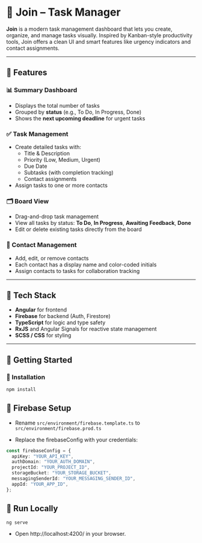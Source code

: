 # 🧩 Join – Task Manager

**Join** is a modern task management dashboard that lets you create, organize, and manage tasks visually. Inspired by Kanban-style productivity tools, Join offers a clean UI and smart features like urgency indicators and contact assignments.

---

## 🚀 Features

### 📊 Summary Dashboard

- Displays the total number of tasks
- Grouped by **status** (e.g., To Do, In Progress, Done)
- Shows the **next upcoming deadline** for urgent tasks

### ✅ Task Management

- Create detailed tasks with:
  - Title & Description
  - Priority (Low, Medium, Urgent)
  - Due Date
  - Subtasks (with completion tracking)
  - Contact assignments
- Assign tasks to one or more contacts

### 🗂️ Board View

- Drag-and-drop task management
- View all tasks by status: **To Do**, **In Progress**, **Awaiting Feedback**, **Done**
- Edit or delete existing tasks directly from the board

### 👥 Contact Management

- Add, edit, or remove contacts
- Each contact has a display name and color-coded initials
- Assign contacts to tasks for collaboration tracking

---

## 🔧 Tech Stack

- **Angular** for frontend
- **Firebase** for backend (Auth, Firestore)
- **TypeScript** for logic and type safety
- **RxJS** and Angular Signals for reactive state management
- **SCSS / CSS** for styling

---

## 🚀 Getting Started

### 🔨 Installation

```bash
npm install
```

## 🔑 Firebase Setup

- Rename `src/environment/firebase.template.ts` to
  `src/environment/firebase.prod.ts`

- Replace the firebaseConfig with your credentials:

```ts
const firebaseConfig = {
  apiKey: "YOUR_API_KEY",
  authDomain: "YOUR_AUTH_DOMAIN",
  projectId: "YOUR_PROJECT_ID",
  storageBucket: "YOUR_STORAGE_BUCKET",
  messagingSenderId: "YOUR_MESSAGING_SENDER_ID",
  appId: "YOUR_APP_ID",
};
```

## 🏃 Run Locally

```bash
ng serve
```

- Open http://localhost:4200/ in your browser.

